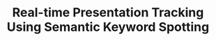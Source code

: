 ---
name: "Real Time Presentation Tracking"
title: "Real-time Presentation Tracking Using Semantic Keyword Spotting"
project: "Co-presenter Agent"
event: "Interspeech"
authors:
- name: "Asadi, R."
- name: "Fell, H."
- name: "Bickmore, T."
- name: "Trinh, H."
year: 2016
resources:
- name: "Interspeech2016"
  src: "Interspeech2016.pdf"
external_url: null
draft: false 
headless: true
---